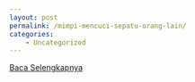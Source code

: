 ```yaml
---
layout: post
permalink: /mimpi-mencuci-sepatu-orang-lain/
categories:
    - Uncategorized
---
```


[Baca Selengkapnya](/09)